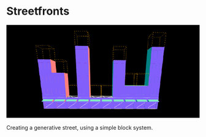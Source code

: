 # Streetfronts

![Example](/documentation/street_example.png)

Creating a generative street, using a simple block system.
